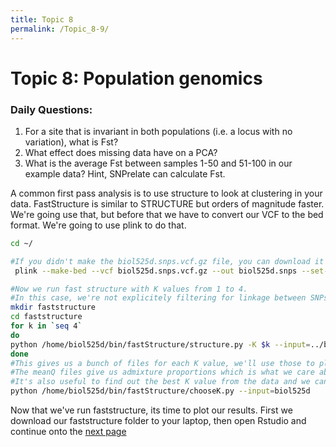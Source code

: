 ```yaml
---
title: Topic 8
permalink: /Topic_8-9/
---
```


# Topic 8: Population genomics

### Daily Questions:
1. For a site that is invariant in both populations (i.e. a locus with no variation), what is Fst?
2. What effect does missing data have on a PCA?
3. What is the average Fst between samples 1-50 and 51-100 in our example data? Hint, SNPrelate can calculate Fst.

A common first pass analysis is to use structure to look at clustering in your data. FastStructure is similar to STRUCTURE but orders of magnitude faster. We're going use that, but before that we have to convert our VCF to the bed format. We're going to use plink to do that.

```bash
cd ~/

#If you didn't make the biol525d.snps.vcf.gz file, you can download it from this github page. 
 plink --make-bed --vcf biol525d.snps.vcf.gz --out biol525d.snps --set-missing-var-ids @:# --double-id --allow-extra-chr

#Now we run fast structure with K values from 1 to 4.
#In this case, we're not explicitely filtering for linkage between SNPs (which you should), although subsetting to 10% of sites helps that somewhat.
mkdir faststructure
cd faststructure
for k in `seq 4`
do
python /home/biol525d/bin/fastStructure/structure.py -K $k --input=../biol525d.snps --output=biol525d
done
#This gives us a bunch of files for each K value, we'll use those to plot.
#The meanQ files give us admixture proportions which is what we care about.
#It's also useful to find out the best K value from the data and we can do that using faststructure
python /home/biol525d/bin/fastStructure/chooseK.py --input=biol525d
```
Now that we've run faststructure, its time to plot our results. First we download our faststructure folder to your laptop, then open Rstudio and continue onto the [next page](https://github.com/owensgl/biol525D/blob/master/Topic_8-9/plotting_structure.md)

